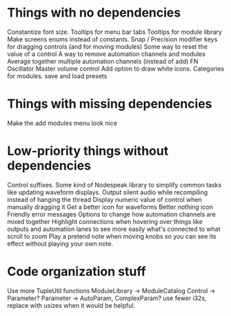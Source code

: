 # Things with no dependencies
Constantize font size.
Tooltips for menu bar tabs
Tooltips for module library
Make screens enums instead of constants.
Snap / Precision modifier keys for dragging controls (and for moving modules)
Some way to reset the value of a control
A way to remove automation channels and modules
Average together multiple automation channels (instead of add)
FN Oscillator
Master volume control
Add option to draw white icons.
Categories for modules.
save and load presets

# Things with missing dependencies
Make the add modules menu look nice

# Low-priority things without dependencies
Control suffixes.
Some kind of Nodespeak library to simplify common tasks like updating waveform displays.
Output silent audio while recompiling instead of hanging the thread
Display numeric value of control when manually dragging it
Get a better icon for waveforms
Better nothing icon
Friendly error messages
Options to change how automation channels are mixed together
Highlight connections when hovering over things like outputs and automation
  lanes to see more easily what's connected to what
scroll to zoom
Play a pretend note when moving knobs so you can see its effect without playing your own note.

# Code organization stuff
Use more TupleUtil functions
ModuleLibrary -> ModuleCatalog
Control -> Parameter?
Parameter -> AutoParam, ComplexParam?
use fewer i32s, replace with usizes when it would be helpful.
